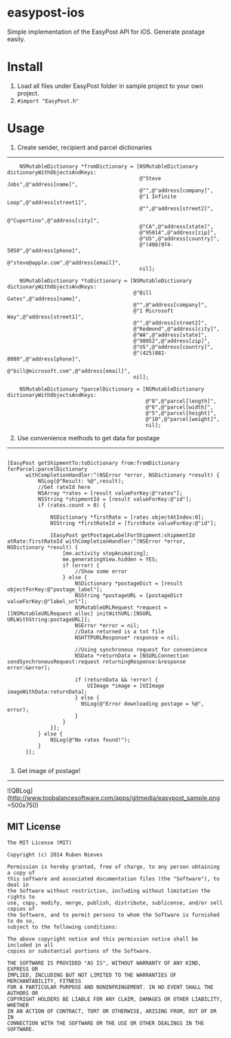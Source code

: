 easypost-ios
============

Simple implementation of the EasyPost API for iOS. Generate postage easily.



Install
=================

1. Load all files under EasyPost folder in sample project to your own project.
2. `#import "EasyPost.h"`


Usage
=================


1. Create sender, recipient and parcel dictionaries
--------------------

```
	NSMutableDictionary *fromDictionary = [NSMutableDictionary dictionaryWithObjectsAndKeys:
                                           @"Steve Jobs",@"address[name]",
                                           @"",@"address[company]",
                                           @"1 Infinite Loop",@"address[street1]",
                                           @"",@"address[street2]",
                                           @"Cupertino",@"address[city]",
                                           @"CA",@"address[state]",
                                           @"95014",@"address[zip]",
                                           @"US",@"address[country]",
                                           @"(408)974-5050",@"address[phone]",
                                           @"steve@apple.com",@"address[email]",
                                           nil];
    
    NSMutableDictionary *toDictionary = [NSMutableDictionary dictionaryWithObjectsAndKeys:
                                         @"Bill Gates",@"address[name]",
                                         @"",@"address[company]",
                                         @"1 Microsoft Way",@"address[street1]",
                                         @"",@"address[street2]",
                                         @"Redmond",@"address[city]",
                                         @"WA",@"address[state]",
                                         @"98052",@"address[zip]",
                                         @"US",@"address[country]",
                                         @"(425)882-8080",@"address[phone]",
                                         @"bill@microsoft.com",@"address[email]",
                                         nil];
    
    NSMutableDictionary *parcelDictionary = [NSMutableDictionary dictionaryWithObjectsAndKeys:
                                             @"8",@"parcel[length]",
                                             @"6",@"parcel[width]",
                                             @"5",@"parcel[height]",
                                             @"10",@"parcel[weight]",
                                             nil];
```
 
2. Use convenience methods to get data for postage
--------------------
```

[EasyPost getShipmentTo:toDictionary from:fromDictionary forParcel:parcelDictionary
      withCompletionHandler:^(NSError *error, NSDictionary *result) {
          NSLog(@"Result: %@",result);
          //Get rateId here
          NSArray *rates = [result valueForKey:@"rates"];
          NSString *shipmentId = [result valueForKey:@"id"];
          if (rates.count > 0) {
              
              NSDictionary *firstRate = [rates objectAtIndex:0];
              NSString *firstRateId = [firstRate valueForKey:@"id"];
              
              [EasyPost getPostageLabelForShipment:shipmentId atRate:firstRateId withCompletionHandler:^(NSError *error, NSDictionary *result) {
                  [me.activity stopAnimating];
                  me.generatingView.hidden = YES;
                  if (error) {
                      //Show some error
                  } else {
                      NSDictionary *postageDict = [result objectForKey:@"postage_label"];
                      NSString *postageURL = [postageDict valueForKey:@"label_url"];
                      NSMutableURLRequest *request = [[NSMutableURLRequest alloc] initWithURL:[NSURL URLWithString:postageURL]];
                      NSError *error = nil;
                      //Data returned is a txt file
                      NSHTTPURLResponse* response = nil;
                    
                      //Using synchronous request for convenience
                      NSData *returnData = [NSURLConnection sendSynchronousRequest:request returningResponse:&response error:&error];
                      
                      if (returnData && !error) {
                          UIImage *image = [UIImage imageWithData:returnData];
                      } else {
                        NSLog(@"Error downloading postage = %@", error);
                      }
                  }
              }];
          } else {
              NSLog(@"No rates found!");
          }
      }];
      
```      

3. Get image of postage!
--------------------
![QBLog](http://www.topbalancesoftware.com/apps/gitmedia/easypost_sample.png =500x750)



MIT License
--------------------
    The MIT License (MIT)

    Copyright (c) 2014 Ruben Nieves

    Permission is hereby granted, free of charge, to any person obtaining a copy of
    this software and associated documentation files (the "Software"), to deal in
    the Software without restriction, including without limitation the rights to
    use, copy, modify, merge, publish, distribute, sublicense, and/or sell copies of
    the Software, and to permit persons to whom the Software is furnished to do so,
    subject to the following conditions:

    The above copyright notice and this permission notice shall be included in all
    copies or substantial portions of the Software.

    THE SOFTWARE IS PROVIDED "AS IS", WITHOUT WARRANTY OF ANY KIND, EXPRESS OR
    IMPLIED, INCLUDING BUT NOT LIMITED TO THE WARRANTIES OF MERCHANTABILITY, FITNESS
    FOR A PARTICULAR PURPOSE AND NONINFRINGEMENT. IN NO EVENT SHALL THE AUTHORS OR
    COPYRIGHT HOLDERS BE LIABLE FOR ANY CLAIM, DAMAGES OR OTHER LIABILITY, WHETHER
    IN AN ACTION OF CONTRACT, TORT OR OTHERWISE, ARISING FROM, OUT OF OR IN
    CONNECTION WITH THE SOFTWARE OR THE USE OR OTHER DEALINGS IN THE SOFTWARE.